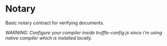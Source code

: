 # Notary
Basic notary contract for verifying documents.

*WARNING: Configure your compiler inside truffle-config.js since i'm using native compiler which is installed locally.*
